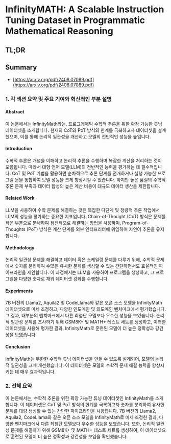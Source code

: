 # InfinityMATH: A Scalable Instruction Tuning Dataset in Programmatic Mathematical Reasoning
## TL;DR
## Summary
- [https://arxiv.org/pdf/2408.07089.pdf](https://arxiv.org/pdf/2408.07089.pdf)

### 1. 각 섹션 요약 및 주요 기여와 혁신적인 부분 설명

#### Abstract
이 논문에서는 InfinityMath라는, 프로그래매틱 수학적 추론을 위한 확장 가능한 튜닝 데이터셋을 소개합니다. 현재의 CoT와 PoT 방식의 한계를 극복하고자 데이터셋을 설계했으며, 이를 통해 논리적 일관성을 개선하고 모델의 전반적인 성능을 높입니다.

#### Introduction
수학적 추론은 개념을 이해하고 논리적 추론을 수행하며 복잡한 계산을 처리하는 것이 포함됩니다. 따라서 대형 언어 모델(LLM)의 전반적인 능력을 평가하는 데 필수적입니다. CoT 및 PoT 기법을 활용하면 순차적으로 추론 단계를 전개하거나 실행 가능한 프로그램 문을 통합하여 모델 성능을 크게 향상시킬 수 있습니다. 하지만 높은 품질의 수학적 추론 문제 부족과 데이터 합성의 높은 계산 비용이 대규모 데이터 생산을 제한합니다.

#### Related Work
LLM을 사용하여 수학 문제를 해결하는 것은 복잡한 다단계 및 정량적 추론 작업에서 LLM의 성능을 평가하는 중요한 지표입니다. Chain-of-Thought (CoT) 방식은 문제를 작은 부분으로 분해하여 점진적으로 해결하는 방법을 사용하며, Program-of-Thoughts (PoT) 방식은 계산 단계를 외부 인터프리터에 위임하여 자연어 추론을 유지합니다.

#### Methodology
논리적 일관성 문제를 해결하고 데이터 혹은 스케일링 문제를 다루기 위해, 수학적 문제에서 숫자를 분리하여 수많은 유사한 문제를 생성할 수 있는 간단하면서도 효율적인 파이프라인을 제안합니다. 이 과정에서는 LLM을 사용하여 프로그램을 생성하고, 그 프로그램을 다양한 숫자로 채워 데이터셋 강화를 수행합니다.

#### Experiments
7B 버전의 Llama2, Aquila2 및 CodeLlama와 같은 오픈 소스 모델을 InfinityMath 데이터셋으로 미세 조정하고, 다양한 인도메인 및 외도메인 벤치마크에서 평가했습니다. 그 결과, 대부분의 벤치마크에서 다른 최첨단 모델보다 우수한 성능을 보였습니다. 논리적 일관성 문제를 조사하기 위해 GSM8K+ 및 MATH+ 테스트 세트를 생성하고, 이러한 데이터셋을 사용해 평가한 결과, InfinityMath로 훈련된 모델이 더 높은 정확성과 강건성을 보였습니다.

#### Conclusion
InfinityMath는 무한한 수학적 튜닝 데이터셋을 만들 수 있도록 설계되어, 모델의 논리적 일관성을 크게 개선했습니다. 이 데이터셋은 모델의 수학적 문제 해결 능력을 향상시키는 데 매우 효과적입니다.

### 2. 전체 요약
이 논문에서는, 수학적 추론을 위한 확장 가능한 튜닝 데이터셋인 InfinityMath를 소개합니다. 이 데이터셋은 CoT 및 PoT 방식의 한계를 극복하고자 숫자를 분리하여 유사한 문제를 대량 생성할 수 있는 간단한 파이프라인을 사용합니다. 7B 버전의 Llama2, Aquila2, CodeLlama와 같은 오픈 소스 모델을 InfinityMath로 미세 조정한 결과, 다양한 벤치마크에서 다른 최첨단 모델보다 우수한 성능을 보였습니다. 또한, 논리적 일관성 문제를 해결하기 위해 GSM8K+ 및 MATH+ 테스트 세트를 생성하여, 이 데이터셋으로 훈련된 모델이 더 높은 정확성과 강건성을 보임을 확인했습니다.